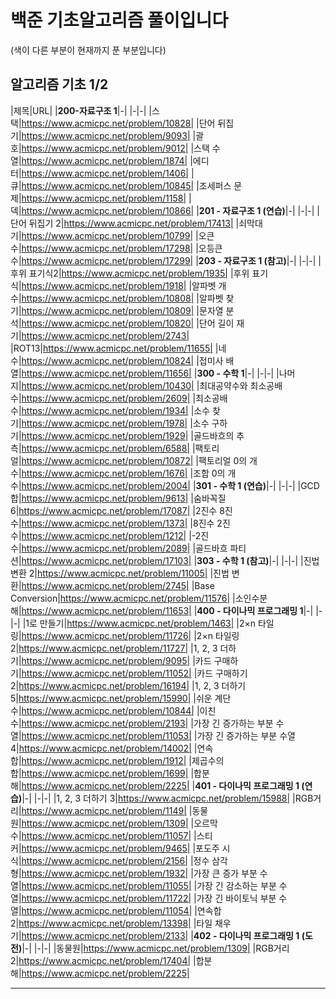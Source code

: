 # 백준 기초알고리즘 풀이입니다

(색이 다른 부분이 현재까지 푼 부분입니다)

## 알고리즘 기초 1/2

|제목|URL|
|**200-자료구조 1**|-|
|-|-|
|스택|https://www.acmicpc.net/problem/10828|
|단어 뒤집기|https://www.acmicpc.net/problem/9093|
|괄호|https://www.acmicpc.net/problem/9012|
|스택 수열|https://www.acmicpc.net/problem/1874|
|에디터|https://www.acmicpc.net/problem/1406|
|큐|https://www.acmicpc.net/problem/10845|
|조세퍼스 문제|https://www.acmicpc.net/problem/1158|
|덱|https://www.acmicpc.net/problem/10866|
|**201 - 자료구조 1 (연습)**|-|
|-|-|
|단어 뒤집기 2|https://www.acmicpc.net/problem/17413|
|쇠막대기|https://www.acmicpc.net/problem/10799|
|오큰수|https://www.acmicpc.net/problem/17298|
|오등큰수|https://www.acmicpc.net/problem/17299|
|**203 - 자료구조 1 (참고)**|-|
|-|-|
|후위 표기식2|https://www.acmicpc.net/problem/1935|
|후위 표기식|https://www.acmicpc.net/problem/1918|
|알파벳 개수|https://www.acmicpc.net/problem/10808|
|알파벳 찾기|https://www.acmicpc.net/problem/10809|
|문자열 분석|https://www.acmicpc.net/problem/10820|
|단어 길이 재기|https://www.acmicpc.net/problem/2743|
|ROT13|https://www.acmicpc.net/problem/11655|
|네 수|https://www.acmicpc.net/problem/10824|
|접미사 배열|https://www.acmicpc.net/problem/11656|
|**300 - 수학 1**|-|
|-|-|
|나머지|https://www.acmicpc.net/problem/10430|
|최대공약수와 최소공배수|https://www.acmicpc.net/problem/2609|
|최소공배수|https://www.acmicpc.net/problem/1934|
|소수 찾기|https://www.acmicpc.net/problem/1978|
|소수 구하기|https://www.acmicpc.net/problem/1929|
|골드바흐의 추측|https://www.acmicpc.net/problem/6588|
|팩토리얼|https://www.acmicpc.net/problem/10872|
|팩토리얼 0의 개수|https://www.acmicpc.net/problem/1676|
|조합 0의 개수|https://www.acmicpc.net/problem/2004|
|**301 - 수학 1 (연습)**|-|
|-|-|
|GCD 합|https://www.acmicpc.net/problem/9613|
|숨바꼭질 6|https://www.acmicpc.net/problem/17087|
|2진수 8진수|https://www.acmicpc.net/problem/1373|
|8진수 2진수|https://www.acmicpc.net/problem/1212|
|-2진수|https://www.acmicpc.net/problem/2089|
|골드바흐 파티션|https://www.acmicpc.net/problem/17103|
|**303 - 수학 1 (참고)**|-|
|-|-|
|진법 변환 2|https://www.acmicpc.net/problem/11005|
|진법 변환|https://www.acmicpc.net/problem/2745|
|Base Conversion|https://www.acmicpc.net/problem/11576|
|소인수분해|https://www.acmicpc.net/problem/11653|
|**400 - 다이나믹 프로그래밍 1**|-|
|-|-|
|1로 만들기|https://www.acmicpc.net/problem/1463|
|2×n 타일링|https://www.acmicpc.net/problem/11726|
|2×n 타일링 2|https://www.acmicpc.net/problem/11727|
|1, 2, 3 더하기|https://www.acmicpc.net/problem/9095|
|카드 구매하기|https://www.acmicpc.net/problem/11052|
|카드 구매하기 2|https://www.acmicpc.net/problem/16194|
|1, 2, 3 더하기 5|https://www.acmicpc.net/problem/15990|
|쉬운 계단 수|https://www.acmicpc.net/problem/10844|
|이친수|https://www.acmicpc.net/problem/2193|
|가장 긴 증가하는 부분 수열|https://www.acmicpc.net/problem/11053|
|가장 긴 증가하는 부분 수열 4|https://www.acmicpc.net/problem/14002|
|연속합|https://www.acmicpc.net/problem/1912|
|제곱수의 합|https://www.acmicpc.net/problem/1699|
|합분해|https://www.acmicpc.net/problem/2225|
|**401 - 다이나믹 프로그래밍 1 (연습)**|-|
|-|-|
|1, 2, 3 더하기 3|https://www.acmicpc.net/problem/15988|
|RGB거리|https://www.acmicpc.net/problem/1149|
|동물원|https://www.acmicpc.net/problem/1309|
|오르막 수|https://www.acmicpc.net/problem/11057|
|스티커|https://www.acmicpc.net/problem/9465|
|포도주 시식|https://www.acmicpc.net/problem/2156|
|정수 삼각형|https://www.acmicpc.net/problem/1932|
|가장 큰 증가 부분 수열|https://www.acmicpc.net/problem/11055|
|가장 긴 감소하는 부분 수열|https://www.acmicpc.net/problem/11722|
|가장 긴 바이토닉 부분 수열|https://www.acmicpc.net/problem/11054|
|연속합 2|https://www.acmicpc.net/problem/13398|
|타일 채우기|https://www.acmicpc.net/problem/2133|
|**402 - 다이나믹 프로그래밍 1 (도전)**|-|
|-|-|
|동물원|https://www.acmicpc.net/problem/1309|
|RGB거리 2|https://www.acmicpc.net/problem/17404|
|합분해|https://www.acmicpc.net/problem/2225|

---

